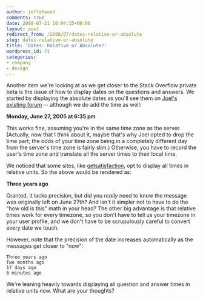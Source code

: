```yaml
---
author: jeffatwood
comments: true
date: 2008-07-21 10:04:15+00:00
layout: post
redirect_from: /2008/07/dates-relative-or-absolute
slug: dates-relative-or-absolute
title: 'Dates: Relative or Absolute?'
wordpress_id: 71
categories:
- company
- design
---
```



Another item we're looking at as we get closer to the Stack Overflow private beta is the issue of how to display dates on the questions and answers. We started by displaying the absolute dates as you'll see them on [Joel's existing forum](http://discuss.joelonsoftware.com/default.asp?dotnet.12.151949.6) -- although we do add the time as well:



**Monday, June 27, 2005 at 6:35 pm**



This works fine, assuming you're in the same time zone as the server. (Actually, now that I think about it, maybe that's why Joel opted to drop the time part; the odds of your time zone being in a completely different day from the server's time zone is fairly slim.) Otherwise, you have to record the user's time zone and translate all the server times to their local time.



We noticed that some sites, like [getsatisfaction](http://getsatisfaction.com/twitter), opt to display all times in relative units. So the above would be rendered as:



**Three years ago**



Granted, it lacks precision, but did you _really_ need to know the message was originally left on June 27th? And isn't it simpler not to have to do the "how old is this" math in your head? The other big advantage is that relative times work for every timezone, so you don't have to tell us your timezone in your user profile, and we don't have to be scrupulously careful to convert every date we touch.



However, note that the precision of the date increases automatically as the messages get closer to "now":




    
    
    Three years ago
    Two months ago
    17 days ago
    6 minutes ago
    





We're leaning heavily towards displaying all question and answer times in relative units now. What are your thoughts?

